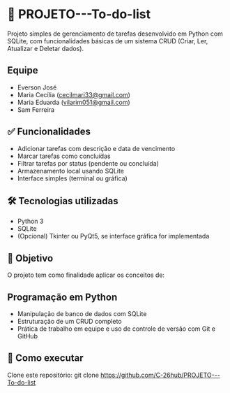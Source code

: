 # 📝 PROJETO---To-do-list
  Projeto simples de gerenciamento de tarefas desenvolvido em Python com SQLite, com funcionalidades básicas de um sistema CRUD (Criar, Ler, Atualizar e Deletar dados).

## Equipe
  - Everson José
  - Maria Cecília (cecilmari33@gmail.com)
  - Maria Eduarda (vilarim051@gmail.com)
  - Sam Ferreira

## ✅ Funcionalidades
  - Adicionar tarefas com descrição e data de vencimento
  - Marcar tarefas como concluídas
  - Filtrar tarefas por status (pendente ou concluída)
  - Armazenamento local usando SQLite
  - Interface simples (terminal ou gráfica)

## 🛠 Tecnologias utilizadas
  - Python 3
  - SQLite
  - (Opcional) Tkinter ou PyQt5, se interface gráfica for implementada

## 🎯 Objetivo
  O projeto tem como finalidade aplicar os conceitos de:

## Programação em Python
  - Manipulação de banco de dados com SQLite
  - Estruturação de um CRUD completo
  - Prática de trabalho em equipe e uso de controle de versão com Git e GitHub
  
## 🧪 Como executar
  Clone este repositório:
  git clone https://github.com/C-26hub/PROJETO---To-do-list
